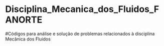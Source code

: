 # Disciplina_Mecanica_dos_Fluidos_FANORTE
#Códigos para análise e solução de problemas relacionados à disciplina Mecânica dos Fluidos

